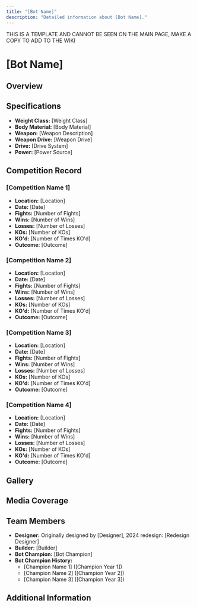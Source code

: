```yaml
---
title: "[Bot Name]"
description: "Detailed information about [Bot Name]."
---
```


THIS IS A TEMPLATE AND CANNOT BE SEEN ON THE MAIN PAGE, MAKE A COPY TO ADD TO THE WIKI

# [Bot Name]

## Overview
<!-- Insert a brief description of the bot, its design, and its capabilities.-->

## Specifications
- **Weight Class:** [Weight Class]
- **Body Material:** [Body Material]
- **Weapon:** [Weapon Description]
- **Weapon Drive:** [Weapon Drive]
- **Drive:** [Drive System]
- **Power:** [Power Source]

## Competition Record

### [Competition Name 1]
- **Location:** [Location]
- **Date:** [Date]
- **Fights:** [Number of Fights]
- **Wins:** [Number of Wins]
- **Losses:** [Number of Losses]
- **KOs:** [Number of KOs]
- **KO'd:** [Number of Times KO'd]
- **Outcome:** [Outcome]

### [Competition Name 2]
- **Location:** [Location]
- **Date:** [Date]
- **Fights:** [Number of Fights]
- **Wins:** [Number of Wins]
- **Losses:** [Number of Losses]
- **KOs:** [Number of KOs]
- **KO'd:** [Number of Times KO'd]
- **Outcome:** [Outcome]

### [Competition Name 3]
- **Location:** [Location]
- **Date:** [Date]
- **Fights:** [Number of Fights]
- **Wins:** [Number of Wins]
- **Losses:** [Number of Losses]
- **KOs:** [Number of KOs]
- **KO'd:** [Number of Times KO'd]
- **Outcome:** [Outcome]

### [Competition Name 4]
- **Location:** [Location]
- **Date:** [Date]
- **Fights:** [Number of Fights]
- **Wins:** [Number of Wins]
- **Losses:** [Number of Losses]
- **KOs:** [Number of KOs]
- **KO'd:** [Number of Times KO'd]
- **Outcome:** [Outcome]

## Gallery
<!-- A section for images of the bot in action, at rest, or during competitions. -->

## Media Coverage
<!-- Links to articles, videos, or other media coverage of the bot. -->

## Team Members
- **Designer:** Originally designed by [Designer], 2024 redesign: [Redesign Designer]
- **Builder:** [Builder]
- **Bot Champion:** [Bot Champion]
- **Bot Champion History:** 
  - [Champion Name 1] ([Champion Year 1])
  - [Champion Name 2] ([Champion Year 2])
  - [Champion Name 3] ([Champion Year 3])

## Additional Information
<!-- Any other relevant information, anecdotes, or fun facts about the bot -->
